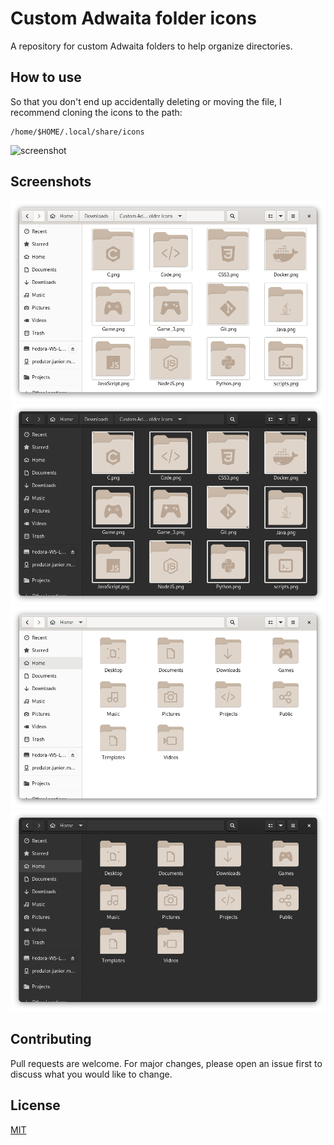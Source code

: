 # Custom Adwaita folder icons

A repository for custom Adwaita folders to help organize directories.

## How to use

So that you don't end up accidentally deleting or moving the file, I recommend cloning the icons to the path:

```
/home/$HOME/.local/share/icons
```
![screenshot](Screenshots/example.gif)

## Screenshots

![screenshot](Screenshots/ex1.png)
![screenshot](Screenshots/ex3.png)
![screenshot](Screenshots/ex2.png)
![screenshot](Screenshots/ex4.png)


## Contributing
Pull requests are welcome. For major changes, please open an issue first to discuss what you would like to change.

## License
[MIT](https://choosealicense.com/licenses/mit/)